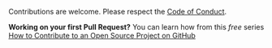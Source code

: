 Contributions are welcome.
Please respect the [Code of Conduct](https://github.com/ctco-dev/koa-graphql-ts-template/blob/master/CODE_OF_CONDUCT.md).

**Working on your first Pull Request?** You can learn how from this *free* series [How to Contribute to an Open Source Project on GitHub](https://egghead.io/series/how-to-contribute-to-an-open-source-project-on-github)
